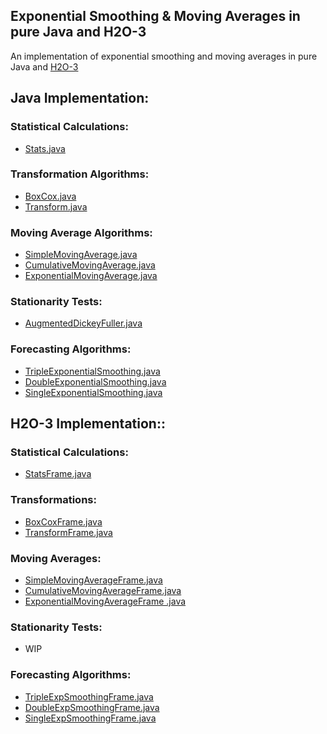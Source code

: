 ## Exponential Smoothing & Moving Averages in pure Java and H2O-3

An implementation of exponential smoothing and moving averages in pure Java and [H2O-3](https://github.com/h2oai/h2o-3)

## Java Implementation:
### Statistical Calculations:
- [Stats.java](https://github.com/navdeep-G/timeseries-java/blob/master/src/main/java/util/Stats.java)

### Transformation Algorithms:
- [BoxCox.java](https://github.com/navdeep-G/timeseries-java/blob/master/src/main/java/transform/BoxCox.java)
- [Transform.java](https://github.com/navdeep-G/timeseries-java/blob/master/src/main/java/transform/Transform.java)

### Moving Average Algorithms:
- [SimpleMovingAverage.java](https://github.com/navdeep-G/timeseries-java/blob/master/src/main/java/movingaverage/SimpleMovingAverage.java)
- [CumulativeMovingAverage.java](https://github.com/navdeep-G/timeseries-java/blob/master/src/main/java/movingaverage/CumulativeMovingAverage.java)
- [ExponentialMovingAverage.java](https://github.com/navdeep-G/timeseries-java/blob/master/src/main/java/movingaverage/ExponentialMovingAverage.java)

### Stationarity Tests:
- [AugmentedDickeyFuller.java](https://github.com/navdeep-G/timeseries-java/blob/master/src/main/java/tests/AugmentedDickeyFuller.java) 

### Forecasting Algorithms:
- [TripleExponentialSmoothing.java](https://github.com/navdeep-G/timeseries-java/tree/master/src/main/java/algos/expsmoothing/TripleExpSmoothing.java)
- [DoubleExponentialSmoothing.java](https://github.com/navdeep-G/timeseries-java/blob/master/src/main/java/algos/expsmoothing/DoubleExpSmoothing.java)
- [SingleExponentialSmoothing.java](https://github.com/navdeep-G/timeseries-java/blob/master/src/main/java/algos/expsmoothing/SingleExpSmoothing.java)

## H2O-3 Implementation::
### Statistical Calculations:
- [StatsFrame.java](https://github.com/navdeep-G/timeseries-java/blob/master/src/main/java/util/frame/StatsFrame.java)

### Transformations: 
- [BoxCoxFrame.java](https://github.com/navdeep-G/timeseries-java/blob/master/src/main/java/transform/frame/BoxCoxFrame.java)
- [TransformFrame.java](https://github.com/navdeep-G/timeseries-java/blob/master/src/main/java/transform/frame/TransformFuncsFrame.java)

### Moving Averages:
- [SimpleMovingAverageFrame.java](https://github.com/navdeep-G/timeseries-java/blob/master/src/main/java/movingaverage/frame/SimpleMovingAverageFrame.java) 
- [CumulativeMovingAverageFrame.java](https://github.com/navdeep-G/timeseries-java/blob/master/src/main/java/movingaverage/frame/CumulativeMovingAverageFrame.java)
- [ExponentialMovingAverageFrame .java](https://github.com/navdeep-G/timeseries-java/blob/master/src/main/java/movingaverage/frame/ExponentialMovingAverageFrame.java)

### Stationarity Tests:
- WIP

### Forecasting Algorithms:
- [TripleExpSmoothingFrame.java](https://github.com/navdeep-G/timeseries-java/blob/master/src/main/java/algos/frame/TripleExpSmoothingFrame.java)
- [DoubleExpSmoothingFrame.java](https://github.com/navdeep-G/timeseries-java/blob/master/src/main/java/algos/frame/DoubleExpSmoothingFrame.java)
- [SingleExpSmoothingFrame.java](https://github.com/navdeep-G/timeseries-java/blob/master/src/main/java/algos/frame/SingleExpSmoothingFrame.java)
